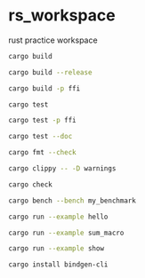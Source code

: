 # rs_workspace
rust practice workspace

```bash
cargo build
```

```bash
cargo build --release
```

```bash
cargo build -p ffi
```

```bash
cargo test
```

```bash
cargo test -p ffi
```

```bash
cargo test --doc
```

```bash
cargo fmt --check
```

```bash
cargo clippy -- -D warnings
```

```bash
cargo check
```

```bash
cargo bench --bench my_benchmark
```

```bash
cargo run --example hello
```

```bash
cargo run --example sum_macro
```

```bash
cargo run --example show
```

```bash
cargo install bindgen-cli
```
